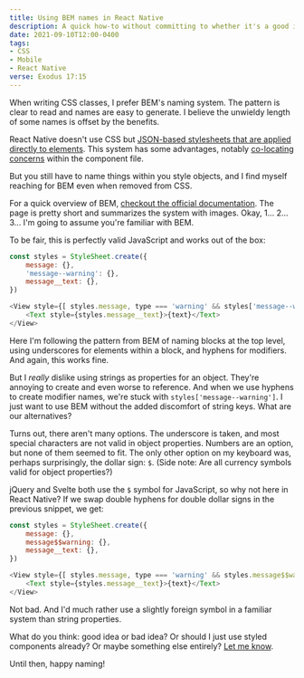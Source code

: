 ```yaml
---
title: Using BEM names in React Native
description: A quick how-to without committing to whether it's a good idea or not
date: 2021-09-10T12:00-0400
tags:
- CSS
- Mobile
- React Native
verse: Exodus 17:15
---
```


When writing CSS classes, I prefer BEM's naming system. The pattern is clear to read and names are easy to generate. I believe the unwieldy length of some names is offset by the benefits.

React Native doesn't use CSS but [JSON-based stylesheets that are applied directly to elements](https://reactnative.dev/docs/style). This system has some advantages, notably [co-locating concerns](https://kentcdodds.com/blog/colocation) within the component file.

But you still have to name things within you style objects, and I find myself reaching for BEM even when removed from CSS.

For a quick overview of BEM, [checkout the official documentation](http://getbem.com/introduction/). The page is pretty short and summarizes the system with images. Okay, 1... 2... 3... I'm going to assume you're familiar with BEM.

To be fair, this is perfectly valid JavaScript and works out of the box:

```js
const styles = StyleSheet.create({
    message: {},
    'message--warning': {},
    message__text: {},
})

<View style={[ styles.message, type === 'warning' && styles['message--warning'] ]}>
    <Text style={styles.message__text}>{text}</Text>
</View>
```

Here I'm following the pattern from BEM of naming blocks at the top level, using underscores for elements within a block, and hyphens for modifiers. And again, this works fine.

But I _really_ dislike using strings as properties for an object. They're annoying to create and even worse to reference. And when we use hyphens to create modifier names, we're stuck with `styles['message--warning']`. I just want to use BEM without the added discomfort of string keys. What are our alternatives?

Turns out, there aren't many options. The underscore is taken, and most special characters are not valid in object properties. Numbers are an option, but none of them seemed to fit. The only other option on my keyboard was, perhaps surprisingly, the dollar sign: `$`. (Side note: Are all currency symbols valid for object properties?)

jQuery and Svelte both use the `$` symbol for JavaScript, so why not here in React Native? If we swap double hyphens for double dollar signs in the previous snippet, we get:

```js
const styles = StyleSheet.create({
    message: {},
    message$$warning: {},
    message__text: {},
})

<View style={[ styles.message, type === 'warning' && styles.message$$warning ]}>
    <Text style={styles.message__text}>{text}</Text>
</View>
```

Not bad. And I'd much rather use a slightly foreign symbol in a familiar system than string properties.

What do you think: good idea or bad idea? Or should I just use styled components already? Or maybe something else entirely? [Let me know](#comment-link).

Until then, happy naming!

